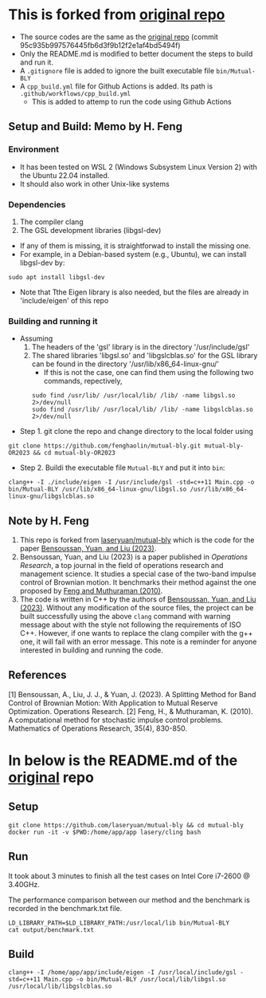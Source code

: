 # This is forked from [original repo](https://github.com/laseryuan/mutual-bly)
- The source codes are the same as the [original repo](https://github.com/laseryuan/mutual-bly) (commit 95c935b997576445fb6d3f9b12f2e1af4bd5494f)
- Only the README.md is modified to better document the steps to build and run it.
- A `.gitignore` file is added to ignore the built executable file `bin/Mutual-BLY`
- A `cpp_build.yml` file for Github Actions is added. Its path is `.github/workflows/cpp_build.yml`
	- This is added to attemp to run the code using Github Actions

## Setup and Build: Memo by H. Feng
### Environment
- It has been tested on WSL 2 (Windows Subsystem Linux Version 2) with the Ubuntu 22.04 installed.
- It should also work in other Unix-like systems

### Dependencies
1. The compiler clang
2. The GSL development libraries (libgsl-dev) 

- If any of them is missing, it is straightforwad to install the missing one. 
- For example, in a Debian-based system (e.g., Ubuntu), we can install libgsl-dev by:
```
sudo apt install libgsl-dev
``` 

- Note that Tthe Eigen library is also needed, but the files are already in 'include/eigen' of this repo


### Building and running it
- Assuming 
	1. The headers of the 'gsl' library is in the directory '/usr/include/gsl'
	2. The shared libraries 'libgsl.so' and 'libgslcblas.so' for the GSL library can be found in the directory '/usr/lib/x86_64-linux-gnu/'
		- If this is not the case, one can find them using the following two commands, repectively,
		```
		sudo find /usr/lib/ /usr/local/lib/ /lib/ -name libgsl.so 2>/dev/null
		sudo find /usr/lib/ /usr/local/lib/ /lib/ -name libgslcblas.so 2>/dev/null
		```
- Step 1. git clone the repo and change directory to the local folder using
```
git clone https://github.com/fenghaolin/mutual-bly.git mutual-bly-OR2023 && cd mutual-bly-OR2023
```

- Step 2. Buildi the executable file `Mutual-BLY` and put it into `bin`:
```
clang++ -I ./include/eigen -I /usr/include/gsl -std=c++11 Main.cpp -o bin/Mutual-BLY /usr/lib/x86_64-linux-gnu/libgsl.so /usr/lib/x86_64-linux-gnu/libgslcblas.so
```

## Note by H. Feng
1. This repo is forked from [laseryuan/mutual-bly](https://github.com/laseryuan/mutual-bly) which is the code for the paper [Bensoussan, Yuan, and Liu (2023)](#BLY).
2. Bensoussan, Yuan, and Liu (2023) is a paper published in *Operations Research*, a top journal in the field of operations research and management science. It studies a special case of the two-band impulse control of Brownian motion. It benchmarks their method against the one proposed by [Feng and Muthuraman (2010)](#FM).
3. The code is written in C++ by the authors of [Bensoussan, Yuan, and Liu (2023)](#BLY). Without any modification of the source files, the project can be built successfully using the above `clang` command with warning message about with the style not following the requirements of ISO C++. However, if one wants to replace the clang compiler with the g++ one, it will fail with an error message. This note is a reminder for anyone interested in building and running the code.

## References
<a name="BLY"> [1] Bensoussan, A., Liu, J. J., & Yuan, J. (2023). A Splitting Method for Band Control of Brownian Motion: With Application to Mutual Reserve Optimization. Operations Research.</a>
<a name="FM"> [2] Feng, H., & Muthuraman, K. (2010). A computational method for stochastic impulse control problems. Mathematics of Operations Research, 35(4), 830-850.</a>

# In below is the README.md of the [original](https://github.com/laseryuan/mutual-bly) repo 
## Setup
```
git clone https://github.com/laseryuan/mutual-bly && cd mutual-bly  
docker run -it -v $PWD:/home/app/app lasery/cling bash
```

## Run
It took about 3 minutes to finish all the test cases on Intel Core i7-2600 @ 3.40GHz.

The performance comparison between our method and the benchmark is recorded in
the benchmark.txt file.
```
LD_LIBRARY_PATH=$LD_LIBRARY_PATH:/usr/local/lib bin/Mutual-BLY
cat output/benchmark.txt
```

## Build
```
clang++ -I /home/app/app/include/eigen -I /usr/local/include/gsl -std=c++11 Main.cpp -o bin/Mutual-BLY /usr/local/lib/libgsl.so /usr/local/lib/libgslcblas.so
```
